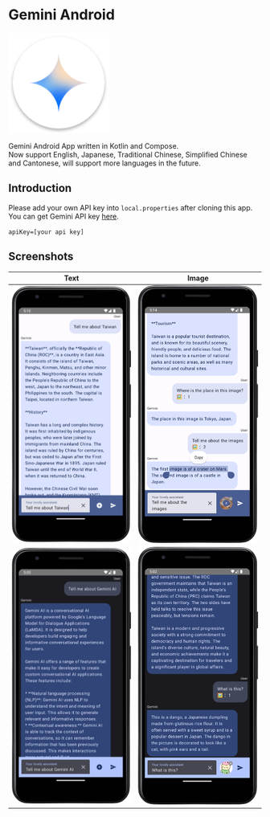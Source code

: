 # Gemini Android

<img src="https://github.com/gy6543721/GeminiAndroid/blob/main/app/src/main/res/mipmap-xxxhdpi/ic_launcher.png" height="200"/>

Gemini Android App written in Kotlin and Compose.  
Now support English, Japanese, Traditional Chinese, Simplified Chinese and Cantonese, will support more languages in the future.  

## Introduction
Please add your own API key into `local.properties` after cloning this app.  
You can get Gemini API key [here](https://ai.google.dev/).  

```
apiKey=[your api key]
```
## Screenshots

Text | Image
:--: | :--:
<img width="270" alt="Light001" src="images/Light001.png"> | <img width="270" alt="Light002" src="images/Light002.png">
<img width="270" alt="Dark001" src="images/Dark001.png"> | <img width="270" alt="Dark002" src="images/Dark002.png">
